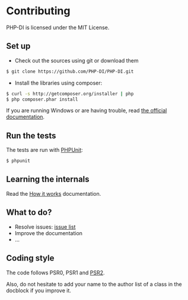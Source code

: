 # Contributing

PHP-DI is licensed under the MIT License.


## Set up

* Check out the sources using git or download them

```bash
$ git clone https://github.com/PHP-DI/PHP-DI.git
```

* Install the libraries using composer:

```bash
$ curl -s http://getcomposer.org/installer | php
$ php composer.phar install
```

If you are running Windows or are having trouble, read [the official documentation](http://getcomposer.org/doc/00-intro.md#installation).


## Run the tests

The tests are run with [PHPUnit](http://www.phpunit.de/manual/current/en/installation.html):

```bash
$ phpunit
```


## Learning the internals

Read the [How it works](doc/how-it-works.md) documentation.


## What to do?

- Resolve issues: [issue list](https://github.com/PHP-DI/PHP-DI/issues)
- Improve the documentation
- …


## Coding style

The code follows PSR0, PSR1 and [PSR2](https://github.com/php-fig/fig-standards/blob/master/accepted/PSR-2-coding-style-guide.md).

Also, do not hesitate to add your name to the author list of a class in the docblock if you improve it.
